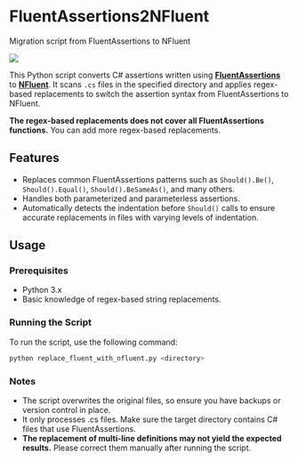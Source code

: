 # FluentAssertions2NFluent

Migration script from FluentAssertions to NFluent

<div id="top"></div>

<p style="display: inline">
  <img src="https://img.shields.io/badge/-Python-F2C63C.svg?logo=python&style=for-the-badge">
</p>

This Python script converts C# assertions written using **[FluentAssertions](https://github.com/fluentassertions/fluentassertions)** to **[NFluent](https://github.com/tpierrain/NFluent)**. 
It scans `.cs` files in the specified directory and applies regex-based replacements to switch the assertion syntax from FluentAssertions to NFluent.

**The regex-based replacements does not cover all FluentAssertions functions.**
You can add more regex-based replacements.

## Features

- Replaces common FluentAssertions patterns such as `Should().Be()`, `Should().Equal()`, `Should().BeSameAs()`, and many others.
- Handles both parameterized and parameterless assertions.
- Automatically detects the indentation before `Should()` calls to ensure accurate replacements in files with varying levels of indentation.

## Usage

### Prerequisites

- Python 3.x
- Basic knowledge of regex-based string replacements.

### Running the Script

To run the script, use the following command:

```bash
python replace_fluent_with_nfluent.py <directory>
```

### Notes

- The script overwrites the original files, so ensure you have backups or version control in place.
- It only processes .cs files. Make sure the target directory contains C# files that use FluentAssertions.
- **The replacement of multi-line definitions may not yield the expected results.** Please correct them manually after running the script.
